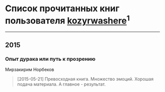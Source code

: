 # Список прочитанных книг пользователя [kozyrwashere](https://plus.google.com/108308018958784477651)<sup>1</sup>
---

## 2015

### Опыт дурака или путь к прозрению
Мирзакирим Норбеков
> [2015-05-21] Превосходная книга. Множество эмоций. Хорошая подача материала.
> А главное - результат.



